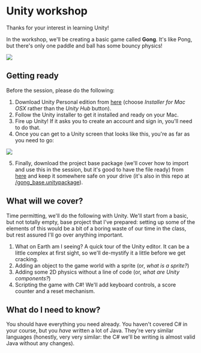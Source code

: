 # Unity workshop

Thanks for your interest in learning Unity!

In the workshop, we'll be creating a basic game called **Gong**. It's like Pong, but there's only one paddle and ball has some bouncy physics!

![](https://cdn.rawgit.com/unwitting/unity-workshop/c44f2397/gong.gif)

## Getting ready

Before the session, please do the following:

1. Download Unity Personal edition from [here](https://store.unity.com/download?ref=personal) (choose _Installer for Mac OSX_ rather than the _Unity Hub_ button).
2. Follow the Unity installer to get it installed and ready on your Mac.
3. Fire up Unity! If it asks you to create an account and sign in, you'll need to do that.
4. Once you can get to a Unity screen that looks like this, you're as far as you need to go:

![](https://cdn.rawgit.com/unwitting/unity-workshop/15e09c70/new_project.png)

5. Finally, download the project base package (we'll cover how to import and use this in the session, but it's good to have the file ready) from [here](https://cdn.rawgit.com/unwitting/unity-workshop/c0b752c8/gong_base.unitypackage) and keep it somewhere safe on your drive (it's also in this repo at [/gong_base.unitypackage](https://github.com/unwitting/unity-workshop/blob/master/gong_base.unitypackage)).

## What will we cover?

Time permitting, we'll do the following with Unity. We'll start from a basic, but not totally empty, base project that I've prepared: setting up some of the elements of this would be a bit of a boring waste of our time in the class, but rest assured I'll go over anything important.

1. What on Earth am I seeing? A quick tour of the Unity editor. It can be a little complex at first sight, so we'll de-mystify it a little before we get cracking.
2. Adding an object to the game world with a sprite (or, _what is a sprite?_)
3. Adding some 2D physics without a line of code (or, _what are Unity components?_)
4. Scripting the game with C#! We'll add keyboard controls, a score counter and a reset mechanism.

## What do I need to know?

You should have everything you need already. You haven't covered C# in your course, but you _have_ written a lot of Java. They're very similar languages (honestly, very very similar: the C# we'll be writing is almost valid Java without any changes).
